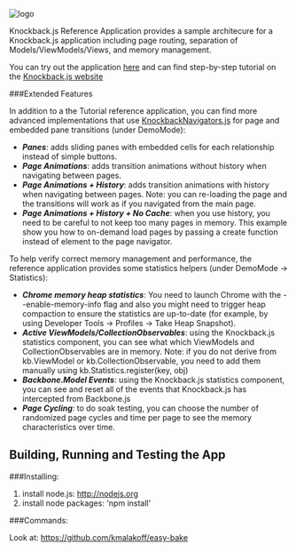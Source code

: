![logo](https://github.com/kmalakoff/knockback-reference-app/raw/master/media/logo.png)

Knockback.js Reference Application provides a sample architecure for a Knockback.js application including page routing, separation of Models/ViewModels/Views, and memory management.

You can try out the application [here](http://kmalakoff.github.com/knockback-reference-app/) and can find step-by-step tutorial on the [Knockback.js website](http://kmalakoff.github.com/knockback/app_knockback_reference.html)

###Extended Features

In addition to a the Tutorial reference application, you can find more advanced implementations that use [KnockbackNavigators.js](https://github.com/kmalakoff/knockback-navigators) for page and embedded pane transitions (under DemoMode):

* ***Panes***: adds sliding panes with embedded cells for each relationship instead of simple buttons.
* ***Page Animations***: adds transition animations without history when navigating between pages.
* ***Page Animations + History***: adds transition animations with history when navigating between pages. Note: you can re-loading the page and the transitions will work as if you navigated from the main page.
* ***Page Animations + History + No Cache***: when you use history, you need to be careful to not keep too many pages in memory. This example show you how to on-demand load pages by passing a create function instead of element to the page navigator.

To help verify correct memory management and performance, the reference application provides some statistics helpers (under DemoMode -> Statistics):

* ***Chrome memory heap statistics***: You need to launch Chrome with the --enable-memory-info flag and also you might need to trigger heap compaction to ensure the statistics are up-to-date (for example, by using Developer Tools -> Profiles -> Take Heap Snapshot).
* ***Active ViewModels/CollectionObservables***: using the Knockback.js statistics component, you can see what which ViewModels and CollectionObservables are in memory. Note: if you do not derive from kb.ViewModel or kb.CollectionObservable, you need to add them manually using kb.Statistics.register(key, obj)
* ***Backbone.Model Events***: using the Knockback.js statistics component, you can see and reset all of the events that Knockback.js has intercepted from Backbone.js
* ***Page Cycling***: to do soak testing, you can choose the number of randomized page cycles and time per page to see the memory characteristics over time.


Building, Running and Testing the App
-----------------------

###Installing:

1. install node.js: http://nodejs.org
2. install node packages: 'npm install'

###Commands:

Look at: https://github.com/kmalakoff/easy-bake